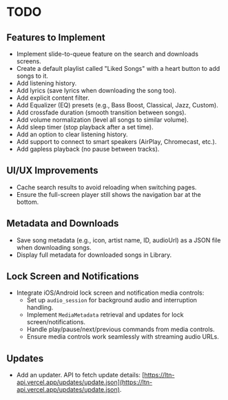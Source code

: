 # TODO

## Features to Implement
- Implement slide-to-queue feature on the search and downloads screens.
- Create a default playlist called "Liked Songs" with a heart button to add songs to it.
- Add listening history.
- Add lyrics (save lyrics when downloading the song too).
- Add explicit content filter.
- Add Equalizer (EQ) presets (e.g., Bass Boost, Classical, Jazz, Custom).
- Add crossfade duration (smooth transition between songs).
- Add volume normalization (level all songs to similar volume).
- Add sleep timer (stop playback after a set time).
- Add an option to clear listening history.
- Add support to connect to smart speakers (AirPlay, Chromecast, etc.).
- Add gapless playback (no pause between tracks).

## UI/UX Improvements
- Cache search results to avoid reloading when switching pages.
- Ensure the full-screen player still shows the navigation bar at the bottom.

## Metadata and Downloads
- Save song metadata (e.g., icon, artist name, ID, audioUrl) as a JSON file when downloading songs.
- Display full metadata for downloaded songs in Library.

## Lock Screen and Notifications
- Integrate iOS/Android lock screen and notification media controls:
  - Set up `audio_session` for background audio and interruption handling.
  - Implement `MediaMetadata` retrieval and updates for lock screen/notifications.
  - Handle play/pause/next/previous commands from media controls.
  - Ensure media controls work seamlessly with streaming audio URLs.

## Updates
- Add an updater. API to fetch update details: [https://ltn-api.vercel.app/updates/update.json](https://ltn-api.vercel.app/updates/update.json).